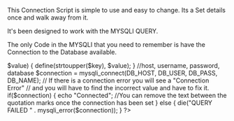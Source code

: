 This Connection Script is simple to use 
and easy to change. Its a Set details once and walk away from it.

It's been designed to work with the MYSQLI QUERY.

The only Code in the MYSQLI that you need to remember is have the Connection to the Database available.


  <?php

  $db['DB_HOST'] = "host"; //host will be server name or localhost
  $db['DB_USER'] = "dbusername"; // dbusername will be the database user name
  $db['DB_PASS'] = "dbpassword";  // dbpassword will be the database user password
  $db['DB_NAME'] = "dbname";  // dbname will be the database name
  
  foreach($db as $key => $value) {
  define(strtoupper($key), $value);
  }
  
  //host, username, password, database
  $connection = mysqli_connect(DB_HOST, DB_USER, DB_PASS, DB_NAME);
  // If there is a connection error you will see a "Connection Error"
  // and you will have to find the incorrect value and have to fix it.
  if($connection) {
  echo "Connected"; //You can remove the text between the quotation marks once the connection has been set
  } else {
  die("QUERY FAILED " . mysqli_error($connection));
  }

  ?>
